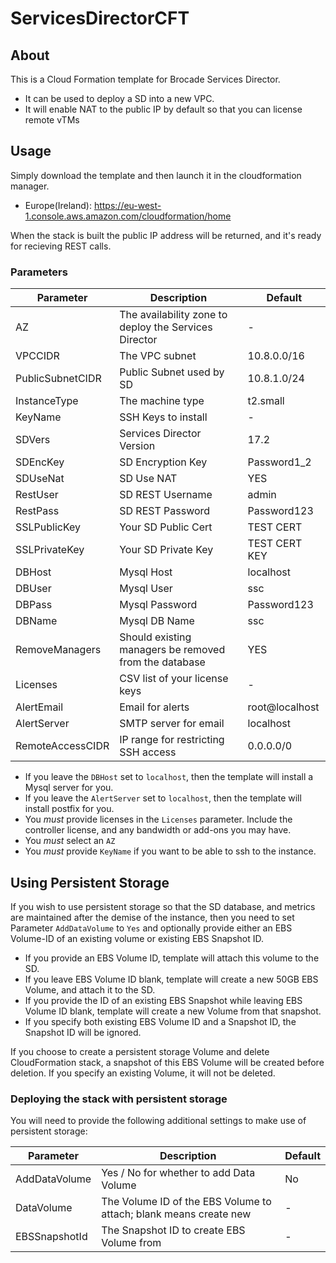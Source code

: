 # ServicesDirectorCFT

## About
This is a Cloud Formation template for Brocade Services Director. 

* It can be used to deploy a SD into a new VPC.
* It will enable NAT to the public IP by default so that you can license remote vTMs

## Usage
Simply download the template and then launch it in the cloudformation manager.

* Europe(Ireland): https://eu-west-1.console.aws.amazon.com/cloudformation/home

When the stack is built the public IP address will be returned, and it's ready for recieving REST calls.

### Parameters
| Parameter | Description | Default |
|-----------|-------------|---------|
| AZ      | The availability zone to deploy the Services Director | - |
| VPCCIDR | The VPC subnet | 10.8.0.0/16 |
| PublicSubnetCIDR | Public Subnet used by SD | 10.8.1.0/24 |
| InstanceType | The machine type | t2.small |
| KeyName | SSH Keys to install | - |
| SDVers | Services Director Version | 17.2 |
| SDEncKey | SD Encryption Key | Password1\_2 |
| SDUseNat | SD Use NAT | YES |
| RestUser | SD REST Username | admin |
| RestPass | SD REST Password | Password123 |
| SSLPublicKey | Your SD Public Cert | TEST CERT |
| SSLPrivateKey | Your SD Private Key | TEST CERT KEY |
| DBHost | Mysql Host | localhost |
| DBUser | Mysql User | ssc |
| DBPass | Mysql Password | Password123 |
| DBName | Mysql DB Name | ssc |
| RemoveManagers | Should existing managers be removed from the database | YES |
| Licenses | CSV list of your license keys | - |
| AlertEmail | Email for alerts | root@localhost |
| AlertServer | SMTP server for email | localhost |
| RemoteAccessCIDR | IP range for restricting SSH access | 0.0.0.0/0 |

* If you leave the `DBHost` set to `localhost`, then the template will install a Mysql server for you.
* If you leave the `AlertServer` set to `localhost`, then the template will install postfix for you.
* You _must_ provide licenses in the `Licenses` parameter. Include the controller license, and any bandwidth or add-ons you may have.
* You _must_ select an `AZ` 
* You _must_ provide `KeyName` if you want to be able to ssh to the instance.

## Using Persistent Storage

If you wish to use persistent storage so that the SD database, and metrics are maintained after the demise of the instance, then you need to set Parameter `AddDataVolume` to `Yes` and optionally provide either an EBS Volume-ID of an existing volume or existing EBS Snapshot ID.

* If you provide an EBS Volume ID, template will attach this volume to the SD.
* If you leave EBS Volume ID blank, template will create a new 50GB EBS Volume, and attach it to the SD.
* If you provide the ID of an existing EBS Snapshot while leaving EBS Volume ID blank, template will create a new Volume from that snapshot.
* If you specify both existing EBS Volume ID and a Snapshot ID, the Snapshot ID will be ignored.

If you choose to create a persistent storage Volume and delete CloudFormation stack, a snapshot of this EBS Volume will be created before deletion. If you specify an existing Volume, it will not be deleted.

### Deploying the stack with persistent storage

You will need to provide the following additional settings to make use of persistent storage:

| Parameter | Description | Default |
|-----------|-------------|---------|
| AddDataVolume | Yes / No for whether to add Data Volume | No |
| DataVolume | The Volume ID of the EBS Volume to attach; blank means create new | - |
| EBSSnapshotId | The Snapshot ID to create EBS Volume from | - |



